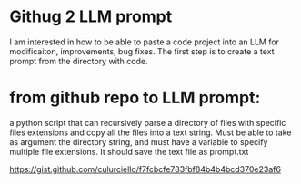 
# Githug 2 LLM prompt

I am interested in how to be able to paste a code project into an LLM for modificaiton, improvements, bug fixes. The first step is to create a text prompt from the directory with code.


# from github repo to LLM prompt:

a python script that can recursively parse a directory of files with specific files extensions and copy all the files into a text string. Must be able to take as argument the directory string, and must have a variable to specify multiple file extensions. It should save the text file as prompt.txt 

https://gist.github.com/culurciello/f7fcbcfe783fbf84b4b4bcd370e23af6
